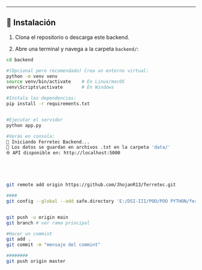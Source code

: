 
---

## 🚀 Instalación

1. Clona el repositorio o descarga este backend.

2. Abre una terminal y navega a la carpeta `backend/`:

```bash
cd backend

#(Opcional pero recomendado) Crea un entorno virtual:
python -m venv venv
source venv/bin/activate    # En Linux/macOS
venv\Scripts\activate       # En Windows

#Instala las dependencias:
pip install -r requirements.txt


#Ejecutar el servidor
python app.py

#Verás en consola:
🔧 Iniciando Ferretec Backend...
📁 Los datos se guardan en archivos .txt en la carpeta 'data/'
🌐 API disponible en: http://localhost:5000





git remote add origin https://github.com/JhojanR13/ferretec.git

####
git config --global --add safe.directory 'E:/DSI-III/POO/POO PYTHON/ferretec-backend'


git push -u origin main
git branch # ver rama principal

#Hacer un commint
git add .
git commit -m "mensaje del commint"

########
git push origin master
